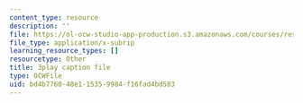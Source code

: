 ```yaml
---
content_type: resource
description: ''
file: https://ol-ocw-studio-app-production.s3.amazonaws.com/courses/res-8-007-cosmic-origin-of-the-chemical-elements-fall-2019/bd4b776048e115359984f16fad4bd583_-KUXPcs2Di4.srt
file_type: application/x-subrip
learning_resource_types: []
resourcetype: Other
title: 3play caption file
type: OCWFile
uid: bd4b7760-48e1-1535-9984-f16fad4bd583
---
```

